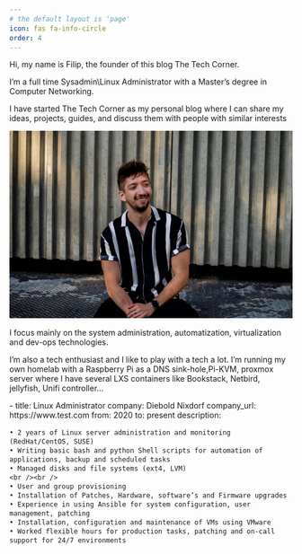 ```yaml
---
# the default layout is 'page'
icon: fas fa-info-circle
order: 4
---
```


Hi, my name is Filip, the founder of this blog The Tech Corner.

I’m a full time Sysadmin\Linux Administrator with a Master’s degree in Computer Networking.

I have started The Tech Corner as my personal blog where I can share my ideas, projects, guides, and discuss them with people with similar interests

![img-description](/assets/img/me_selfie.jpg)

I focus mainly on the system administration, automatization, virtualization and dev-ops technologies.


I’m also a tech enthusiast and I like to play with a tech a lot. I’m running my own homelab with a Raspberry Pi as a DNS sink-hole,Pi-KVM, proxmox server where I have several LXS containers like Bookstack, Netbird, jellyfish, Unifi controller…


<div class="row">
- title: Linux Administrator
  company: Diebold Nixdorf
  company_url: https://www.test.com
  from: 2020
  to: present
  description:

    • 2 years of Linux server administration and monitoring (RedHat/CentOS, SUSE)
    • Writing basic bash and python Shell scripts for automation of applications, backup and scheduled tasks
    • Managed disks and file systems (ext4, LVM)
    <br /><br />
    • User and group provisioning
    • Installation of Patches, Hardware, software’s and Firmware upgrades
    • Experience in using Ansible for system configuration, user management, patching
    • Installation, configuration and maintenance of VMs using VMware
    • Worked flexible hours for production tasks, patching and on-call support for 24/7 environments


</div>

